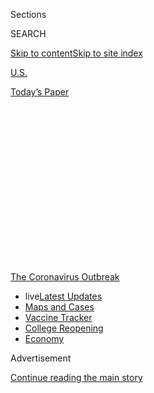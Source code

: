 <div id="app">

<div id="standalone-header">

<div class="interactive-masthead NYTAppHideMasthead css-qz70u6 e1suatyy0">

<div class="section css-ui9rw0 e1suatyy2">

<div class="css-eph4ug er09x8g0">

<div class="css-6n7j50">

</div>

<span class="css-1dv1kvn">Sections</span>

<div class="css-10488qs">

<span class="css-1dv1kvn">SEARCH</span>

</div>

[Skip to content](#site-content)[Skip to site
index](#site-index)

</div>

<div id="masthead-section-label" class="css-1wr3we4 eaxe0e00">

[U.S.](https://www.nytimes3xbfgragh.onion/section/us)

</div>

<div class="css-10698na e1huz5gh0">

</div>

</div>

<div id="masthead-bar-one" class="section hasLinks css-15hmgas e1csuq9d3">

<div class="css-uqyvli e1csuq9d0">

</div>

<div class="css-1uqjmks e1csuq9d1">

</div>

<div class="css-9e9ivx">

[](https://myaccount.nytimes3xbfgragh.onion/auth/login?response_type=cookie&client_id=vi)

</div>

<div class="css-1bvtpon e1csuq9d2">

[Today’s
Paper](https://www.nytimes3xbfgragh.onion/section/todayspaper)

</div>

</div>

</div>

<div class="css-1aor85t" style="opacity:0.000000001;z-index:-1;visibility:hidden">

<div class="css-1hqnpie">

<div class="css-epjblv">

<span class="css-17xtcya">[U.S.](/section/us)</span><span class="css-x15j1o">|</span><span class="css-fwqvlz">U.S.
Coronavirus Death Toll Is Far Higher Than Reported, C.D.C. Data
Suggests</span>

</div>

<div class="css-k008qs">

<div class="css-1iwv8en">

<span class="css-18z7m18"></span>

<div>

</div>

</div>

<span class="css-1n6z4y">https://nyti.ms/2ybWxtp</span>

<div class="css-1705lsu">

<div class="css-4xjgmj">

<div class="css-4skfbu" data-role="toolbar" data-aria-label="Social Media Share buttons, Save button, and Comments Panel with current comment count" data-testid="share-tools">

  - 
  - 
  - 
  - 
    
    <div class="css-6n7j50">
    
    </div>

  - 
  - 

</div>

</div>

</div>

</div>

</div>

</div>

<div id="NYT_TOP_BANNER_REGION" class="css-mij9hh">

<div>

<div id="styln-prism-menu-1592847958612" class="section interactive-content interactive-size-medium css-1xxkt5x">

<div class="css-17ih8de interactive-body">

<div id="scroll-container" class="css-1gj85ro">

[<span class="styln-title-wrap"><span class="css-1pje3qr">The
Coronavirus</span><span class="css-1pje3qr">
Outbreak</span></span>](https://www.nytimes3xbfgragh.onion/news-event/coronavirus?action=click&pgtype=Article&state=default&region=TOP_BANNER&context=storylines_menu)

  - <span class="css-kqxiym" data-emphasize="true">live</span>[Latest
    Updates](https://www.nytimes3xbfgragh.onion/2020/08/04/world/coronavirus-covid-19.html?action=click&pgtype=Article&state=default&region=TOP_BANNER&context=storylines_menu)
  - [Maps and
    Cases](https://www.nytimes3xbfgragh.onion/interactive/2020/us/coronavirus-us-cases.html?action=click&pgtype=Article&state=default&region=TOP_BANNER&context=storylines_menu)
  - [Vaccine
    Tracker](https://www.nytimes3xbfgragh.onion/interactive/2020/science/coronavirus-vaccine-tracker.html?action=click&pgtype=Article&state=default&region=TOP_BANNER&context=storylines_menu)
  - [College
    Reopening](https://www.nytimes3xbfgragh.onion/2020/08/02/us/covid-college-reopening.html?action=click&pgtype=Article&state=default&region=TOP_BANNER&context=storylines_menu)
  - [Economy](https://www.nytimes3xbfgragh.onion/live/2020/08/03/business/stock-market-today-coronavirus?action=click&pgtype=Article&state=default&region=TOP_BANNER&context=storylines_menu)

</div>

</div>

</div>

</div>

</div>

<div id="top-wrapper" class="css-1sy8kpn">

<div id="top-slug" class="css-l9onyx">

Advertisement

</div>

[Continue reading the main
story](#after-top)

<div class="ad top-wrapper" style="text-align:center;height:100%;display:block;min-height:250px">

<div id="top" class="place-ad" data-position="top" data-size-key="top">

</div>

</div>

<div id="after-top">

</div>

</div>

<div class="css-11kjks6" data-role="region" data-aria-label="comments panel" tabindex="-1">

<div class="css-1h21wu5">

<div class="css-akb3vb">

<div>

<div class="css-1yip8nf">

## [Comments](#commentsContainer)

[U.S. Coronavirus Death Toll Is Far Higher Than Reported, C.D.C. Data
Suggests]()[Skip to Comments]()

<div class="css-c32q7m">

The comments section is closed. To submit a letter to the editor for
publication, write to
<letters@NYTimes.com>.

</div>

</div>

<div class="css-1bxnhxc">

</div>

<div class="css-1yip8nf">

</div>

</div>

</div>

</div>

</div>

</div>

<div id="site-content" data-role="main">

# U.S. Coronavirus Death Toll Is Far Higher Than Reported, C.D.C. Data Suggests

<div class="css-1vegfwe interactive-byline-container">

By [<span class="css-1baulvz" itemprop="name">Josh
Katz</span>](https://www.nytimes3xbfgragh.onion/by/josh-katz),
[<span class="css-1baulvz" itemprop="name">Denise
Lu</span>](https://www.nytimes3xbfgragh.onion/by/denise-lu) and
[<span class="css-1baulvz last-byline" itemprop="name">Margot
Sanger-Katz</span>](https://www.nytimes3xbfgragh.onion/by/margot-sanger-katz)April
29,
2020

</div>

<div id="interactive-standalone-sharetools" class="css-wkcogx">

<div>

<div class="interactive-sharetools css-9z2bwm" data-role="toolbar" data-aria-label="Social Media Share buttons, Save button, and Comments Panel with current comment count" data-testid="share-tools">

  - 
  - 
  - 
  - 
    
    <div class="css-6n7j50">
    
    </div>

  - *<span class="css-1dtr3u3">418</span>*

</div>

</div>

</div>

<div id="coronavirus-death-toll-total" class="section interactive-standard interactive-content interactive-size-scoop css-uc81c" data-id="100000007101171">

<div class="css-17ih8de interactive-body">

<div class="g-story g-freebird g-max-limit" data-prd-dropzone-below-masthead="100000006938224" data-preview-slug="2020-04-15-coronavirus-excess-deaths">

<div class="g-asset g-graphic" style="max-width: 1050px">

<div class="years-wrap g-loading">

</div>

<div class="g-source">

<span class="g-credit">Note: The 2020 lines in the charts are
provisional data through April 11. The end of the first week of each
month is labeled.</span>

</div>

</div>

Total deaths in seven states that have been hard hit by the coronavirus
pandemic are nearly 50 percent higher than normal for the five weeks
from March 8 through April 11, according to [new death
statistics](https://www.cdc.gov/nchs/nvss/vsrr/covid_weekly/) from the
Centers for Disease Control and Prevention. That is 9,000 more deaths
than were reported as of April 11 in official
[counts](https://www.nytimes3xbfgragh.onion/interactive/2020/us/coronavirus-us-cases.html)
of deaths from the coronavirus.

The new data is partial and most likely undercounts the recent death
toll significantly. But it still illustrates how the coronavirus is
causing a surge in deaths in the places it has struck, probably killing
more people than the reported statistics capture. These increases belie
arguments that the virus is only killing people who would have died
anyway from other causes. Instead, the virus has brought a pattern of
deaths unlike anything seen in recent years.

If you look at the provisional deaths from all causes, death counts in
New York, New Jersey, Michigan, Massachusetts, Illinois, Maryland and
Colorado have spiked far above their normal levels for the period. In
New York City, the home of the biggest outbreak, the number of deaths
over this period is more than three times the normal number. (Recent
data suggests it could have reached [six times
higher](https://www.nytimes3xbfgragh.onion/interactive/2020/04/27/upshot/coronavirus-deaths-new-york-city.html)
than
normal.)

<div class="g-asset g-graphic" style="max-width: 600px">

### How reported coronavirus deaths compare with deaths above normal

#### Numbers are from March 8 to April 11, 2020.

| Area                                                                                                     | PCT. above normal | Excess deaths | − | Reported Covid-19 deaths | \= | Gap   |
| -------------------------------------------------------------------------------------------------------- | ----------------- | ------------- | - | ------------------------ | -- | ----- |
| <span class="long">New York City</span> <span class="short">N.Y.C.</span>                                | \+225%            | 11,900        | − | 10,261                   | \= | 1,700 |
| <span class="long">New Jersey</span> <span class="short">N.J.</span>                                     | \+72%             | 5,200         | − | 2,183                    | \= | 3,000 |
| <span class="long">New York (excluding N.Y.C.)</span> <span class="short">N.Y. (excluding N.Y.C.)</span> | \+42%             | 4,200         | − | 2,425                    | \= | 1,700 |
| <span class="long">Michigan</span> <span class="short">Mich.</span>                                      | \+21%             | 2,000         | − | 1,391                    | \= | 600   |
| <span class="long">Illinois</span> <span class="short">Ill.</span>                                       | \+13%             | 1,400         | − | 682                      | \= | 700   |
| <span class="long">Massachusetts</span> <span class="short">Mass.</span>                                 | \+20%             | 1,200         | − | 686                      | \= | 500   |
| <span class="long">Maryland</span> <span class="short">Md.</span>                                        | \+15%             | 700           | − | 207                      | \= | 500   |
| <span class="long">Colorado</span> <span class="short">Colo.</span>                                      | \+16%             | 600           | − | 274                      | \= | 300   |

</div>

In New Jersey, deaths have been 172 percent of the normal number so far
— more than 5,000 additional deaths, compared with an average count
from the past five years. In Michigan, the partial death count is 121
percent of the count in a normal year, the equivalent of nearly 2,000
more deaths.

These numbers are preliminary because death certificates take time to be
processed and collected, and complete death tallies from the [Centers
for Disease Control and
Prevention](https://www.cdc.gov/nchs/nvss/vsrr/covid19/index.htm) can
take up to eight weeks to become final. The speed of that data reporting
varies considerably by state. In Connecticut, for example, where
reported coronavirus deaths are high, the C.D.C. statistics include zero
reported deaths from any cause since Feb. 1, because of reporting lags.

We compared these provisional death counts with the average number of
deaths each week over the past five years. Public health researchers use
the term “excess deaths” to describe a gap between recent trends and a
typical level of deaths.

It’s difficult to know whether the differences between excess deaths and
the official counts of coronavirus deaths reflect an undercounting of
coronavirus deaths or a surge in deaths from other causes. It’s likely a
mix of
both.

<div class="g-ad">

<div id="mid3" class="place-ad" data-position="mid3" data-size-key="default">

</div>

</div>

There is evidence, in [New
York](https://www.nytimes3xbfgragh.onion/interactive/2020/04/10/upshot/coronavirus-deaths-new-york-city.html)
and other places, that the official coronavirus counts are probably too
low. Tests for the illness can be hard to get, and not all who die now
are being tested, particularly if they die outside a hospital. New York
City[recently
revised](https://www.nytimes3xbfgragh.onion/2020/04/14/nyregion/new-york-coronavirus-deaths.html)
its own statistics for the number of coronavirus-related fatalities,
saying thousands of additional deaths were probably because of Covid-19,
even though no tests had been conducted.

There is also increasing evidence that stresses on the health care
system and fears about catching the disease have caused some Americans
to die from ailments that are typically treatable. A recent [draft
paper](http://www.onlinejacc.org/content/accj/early/2020/04/07/j.jacc.2020.04.011.full.pdf)
found that hospital admissions for a major type of [heart
attack](https://www.nytimes3xbfgragh.onion/2020/04/06/well/live/coronavirus-doctors-hospitals-emergency-care-heart-attack-stroke.html)
fell by 38 percent in nine major U.S. hospitals in March. In a normal
year, cardiovascular disease is the country’s leading cause of death.

Some causes of death may actually be going down. There appear to be
[fewer road fatalities in
California](https://roadecology.ucdavis.edu/files/content/projects/COVID_CHIPs_Impacts_updated_415.pdf),
as more U.S. residents stay at home, for example. It is possible that
those reductions could cancel out coronavirus deaths in places where the
virus is not yet widespread. But, in many states, any such reductions
have been clearly outweighed by increases in deaths directly and
indirectly related to the
virus.

<div class="g-ad">

<div id="mid4" class="place-ad" data-position="mid4" data-size-key="default">

</div>

</div>

Demographers often use measures of total deaths, sometimes called
all-cause mortality, to evaluate the effects of natural disasters, where
it can be difficult to trace particular causes.

In Puerto Rico in 2017, only [64 deaths were initially
attributed](https://www.nytimes3xbfgragh.onion/2018/08/28/us/puerto-rico-hurricane-maria-deaths.html)
to Hurricane Maria. But an analysis of the additional deaths showed the
way that the disaster had, directly and indirectly, led to nearly [3,000
deaths](https://prstudy.publichealth.gwu.edu/sites/prstudy.publichealth.gwu.edu/files/reports/Acertainment%20of%20the%20Estimated%20Excess%20Mortality%20from%20Hurricane%20Maria%20in%20Puerto%20Rico.pdf)
over six months. The total included the immediate deaths from mudslides
and drownings, but also sepsis, diabetes and suicides that came later as
the power failure stretched on for months.

Coronavirus is clearly killing more U.S. residents directly than any
hurricane has, but it is also changing lives in ways that may also
contribute indirectly to increased deaths — by overloading the health
care system and discouraging people from seeking care.

Measures of total deaths are also commonly used in countries without
detailed accounting of causes of death. Right now, they are the most
useful tool, several epidemiologists said, for measuring the impact of
coronavirus in the United States, too.

“It gives you an overall sense of how big things are,” said Samuel
Clark, a professor of sociology at Ohio State University, whose work is
in demography and epidemiology. “For now, you can basically attribute
the excess mortality to Covid-19. But you also grab all the things that
are not Covid at all, but are probably created by the situation.”

**Read more**: [How Severe Are Coronavirus Outbreaks Across the
U.S.?](https://www.nytimes3xbfgragh.onion/interactive/2020/04/03/upshot/coronavirus-metro-area-tracker.html)

Around the world, the coronavirus is bringing large waves of mortality.
In Spain, deaths over the last month are 66 percent higher than normal,
according to [New York Times
reporting](https://www.nytimes3xbfgragh.onion/interactive/2020/04/21/world/coronavirus-missing-deaths.html).
In Ecuador, they are [more than 80 percent
higher](https://www.nytimes3xbfgragh.onion/2020/04/23/world/americas/ecuador-deaths-coronavirus.html)
than normal. In Paris, more than twice as many people are dying every
day as normal — far more than during a typical bad flu season.

Eventually, we will get more clarity about all of the reasons that
people died this year. While no mortality statistics are ever perfect,
the Centers for Disease Control and Prevention uses detailed death
certificates to code the causes of death for everyone who dies each year
in the United States. But that process typically takes more than a year
to complete.

For now, total deaths are our best glimpse into the ways the coronavirus
is affecting the normal patterns of
survival.

## <span class="g-balancer" data-id="2">Tracking the Coronavirus</span>

<div class="g-asset g-embed g-asset-width-full" style="">

<div class="g-top-asset g-top" style="">

</div>

<div class="g-header-container">

</div>

<div class="g-story g-freebird g-max-limit" data-prd-dropzone-below-masthead="100000006938224" data-preview-slug="2020-03-16-coronavirus-maps">

<div class="g-footer-asset">

<div class="g-asset g-svelte g-footer-nav" style="max-width: 600px">

<div class="g-svelte" data-component="76">

<div class="nav-wrap svelte-gf4ohi">

  - [World](https://www.nytimes3xbfgragh.onion/interactive/2020/world/coronavirus-maps.html)
  - [Deaths](https://www.nytimes3xbfgragh.onion/interactive/2020/03/21/upshot/coronavirus-deaths-by-country.html)
  - [U.S.
    cities](https://www.nytimes3xbfgragh.onion/interactive/2020/04/03/upshot/coronavirus-metro-area-tracker.html)
  - [Look up your
    city](https://www.nytimes3xbfgragh.onion/interactive/2020/04/23/upshot/five-ways-to-monitor-coronavirus-outbreak-us.html)
  - [State shutdown
    status](https://www.nytimes3xbfgragh.onion/interactive/2020/us/states-reopen-map-coronavirus.html)

Countries

  - [Brazil](https://www.nytimes3xbfgragh.onion/interactive/2020/world/americas/brazil-coronavirus-cases.html)
  - [Canada](https://www.nytimes3xbfgragh.onion/interactive/2020/world/canada/canada-coronavirus-cases.html)
  - [France](https://www.nytimes3xbfgragh.onion/interactive/2020/world/europe/france-coronavirus-cases.html)
  - [Germany](https://www.nytimes3xbfgragh.onion/interactive/2020/world/europe/germany-coronavirus-cases.html)
  - [India](https://www.nytimes3xbfgragh.onion/interactive/2020/world/asia/india-coronavirus-cases.html)
  - [Italy](https://www.nytimes3xbfgragh.onion/interactive/2020/world/europe/italy-coronavirus-cases.html)
  - [U.K.](https://www.nytimes3xbfgragh.onion/interactive/2020/world/europe/united-kingdom-coronavirus-cases.html)
  - [United
    States](https://www.nytimes3xbfgragh.onion/interactive/2020/us/coronavirus-us-cases.html)

State by
    state

  - [Alabama](https://www.nytimes3xbfgragh.onion/interactive/2020/us/alabama-coronavirus-cases.html)
  - [Alaska](https://www.nytimes3xbfgragh.onion/interactive/2020/us/alaska-coronavirus-cases.html)
  - [Arizona](https://www.nytimes3xbfgragh.onion/interactive/2020/us/arizona-coronavirus-cases.html)
  - [Arkansas](https://www.nytimes3xbfgragh.onion/interactive/2020/us/arkansas-coronavirus-cases.html)
  - [California](https://www.nytimes3xbfgragh.onion/interactive/2020/us/california-coronavirus-cases.html)
  - [Colorado](https://www.nytimes3xbfgragh.onion/interactive/2020/us/colorado-coronavirus-cases.html)
  - [Connecticut](https://www.nytimes3xbfgragh.onion/interactive/2020/us/connecticut-coronavirus-cases.html)
  - [Delaware](https://www.nytimes3xbfgragh.onion/interactive/2020/us/delaware-coronavirus-cases.html)
  - [Florida](https://www.nytimes3xbfgragh.onion/interactive/2020/us/florida-coronavirus-cases.html)
  - [Georgia](https://www.nytimes3xbfgragh.onion/interactive/2020/us/georgia-coronavirus-cases.html)
  - [Hawaii](https://www.nytimes3xbfgragh.onion/interactive/2020/us/hawaii-coronavirus-cases.html)
  - [Idaho](https://www.nytimes3xbfgragh.onion/interactive/2020/us/idaho-coronavirus-cases.html)
  - [Illinois](https://www.nytimes3xbfgragh.onion/interactive/2020/us/illinois-coronavirus-cases.html)
  - [Indiana](https://www.nytimes3xbfgragh.onion/interactive/2020/us/indiana-coronavirus-cases.html)
  - [Iowa](https://www.nytimes3xbfgragh.onion/interactive/2020/us/iowa-coronavirus-cases.html)
  - [Kansas](https://www.nytimes3xbfgragh.onion/interactive/2020/us/kansas-coronavirus-cases.html)
  - [Kentucky](https://www.nytimes3xbfgragh.onion/interactive/2020/us/kentucky-coronavirus-cases.html)
  - [Louisiana](https://www.nytimes3xbfgragh.onion/interactive/2020/us/louisiana-coronavirus-cases.html)
  - [Maine](https://www.nytimes3xbfgragh.onion/interactive/2020/us/maine-coronavirus-cases.html)
  - [Maryland](https://www.nytimes3xbfgragh.onion/interactive/2020/us/maryland-coronavirus-cases.html)
  - [Massachusetts](https://www.nytimes3xbfgragh.onion/interactive/2020/us/massachusetts-coronavirus-cases.html)
  - [Michigan](https://www.nytimes3xbfgragh.onion/interactive/2020/us/michigan-coronavirus-cases.html)
  - [Minnesota](https://www.nytimes3xbfgragh.onion/interactive/2020/us/minnesota-coronavirus-cases.html)
  - [Mississippi](https://www.nytimes3xbfgragh.onion/interactive/2020/us/mississippi-coronavirus-cases.html)
  - [Missouri](https://www.nytimes3xbfgragh.onion/interactive/2020/us/missouri-coronavirus-cases.html)
  - [Montana](https://www.nytimes3xbfgragh.onion/interactive/2020/us/montana-coronavirus-cases.html)
  - [Nebraska](https://www.nytimes3xbfgragh.onion/interactive/2020/us/nebraska-coronavirus-cases.html)
  - [Nevada](https://www.nytimes3xbfgragh.onion/interactive/2020/us/nevada-coronavirus-cases.html)
  - [New
    Hampshire](https://www.nytimes3xbfgragh.onion/interactive/2020/us/new-hampshire-coronavirus-cases.html)
  - [New
    Jersey](https://www.nytimes3xbfgragh.onion/interactive/2020/us/new-jersey-coronavirus-cases.html)
  - [New
    Mexico](https://www.nytimes3xbfgragh.onion/interactive/2020/us/new-mexico-coronavirus-cases.html)
  - [New
    York](https://www.nytimes3xbfgragh.onion/interactive/2020/us/new-york-coronavirus-cases.html)
  - [North
    Carolina](https://www.nytimes3xbfgragh.onion/interactive/2020/us/north-carolina-coronavirus-cases.html)
  - [North
    Dakota](https://www.nytimes3xbfgragh.onion/interactive/2020/us/north-dakota-coronavirus-cases.html)
  - [Ohio](https://www.nytimes3xbfgragh.onion/interactive/2020/us/ohio-coronavirus-cases.html)
  - [Oklahoma](https://www.nytimes3xbfgragh.onion/interactive/2020/us/oklahoma-coronavirus-cases.html)
  - [Oregon](https://www.nytimes3xbfgragh.onion/interactive/2020/us/oregon-coronavirus-cases.html)
  - [Pennsylvania](https://www.nytimes3xbfgragh.onion/interactive/2020/us/pennsylvania-coronavirus-cases.html)
  - [Puerto
    Rico](https://www.nytimes3xbfgragh.onion/interactive/2020/us/puerto-rico-coronavirus-cases.html)
  - [Rhode
    Island](https://www.nytimes3xbfgragh.onion/interactive/2020/us/rhode-island-coronavirus-cases.html)
  - [South
    Carolina](https://www.nytimes3xbfgragh.onion/interactive/2020/us/south-carolina-coronavirus-cases.html)
  - [South
    Dakota](https://www.nytimes3xbfgragh.onion/interactive/2020/us/south-dakota-coronavirus-cases.html)
  - [Tennessee](https://www.nytimes3xbfgragh.onion/interactive/2020/us/tennessee-coronavirus-cases.html)
  - [Texas](https://www.nytimes3xbfgragh.onion/interactive/2020/us/texas-coronavirus-cases.html)
  - [Utah](https://www.nytimes3xbfgragh.onion/interactive/2020/us/utah-coronavirus-cases.html)
  - [Vermont](https://www.nytimes3xbfgragh.onion/interactive/2020/us/vermont-coronavirus-cases.html)
  - [Virginia](https://www.nytimes3xbfgragh.onion/interactive/2020/us/virginia-coronavirus-cases.html)
  - [Washington](https://www.nytimes3xbfgragh.onion/interactive/2020/us/washington-coronavirus-cases.html)
  - [Washington,
    D.C.](https://www.nytimes3xbfgragh.onion/interactive/2020/us/washington-dc-coronavirus-cases.html)
  - [West
    Virginia](https://www.nytimes3xbfgragh.onion/interactive/2020/us/west-virginia-coronavirus-cases.html)
  - [Wisconsin](https://www.nytimes3xbfgragh.onion/interactive/2020/us/wisconsin-coronavirus-cases.html)
  - [Wyoming](https://www.nytimes3xbfgragh.onion/interactive/2020/us/wyoming-coronavirus-cases.html)

</div>

</div>

</div>

</div>

</div>

</div>

</div>

</div>

</div>

<div id="interactive-footer-container" class="css-ovgi28 interactive-footer-container">

Sources: [Centers for Disease Control and
P](https://www.cdc.gov/nchs/nvss/vsrr/covid_weekly/)[revention](https://www.cdc.gov/nchs/nvss/vsrr/covid_weekly/)
(total death numbers); [New York Times
database](https://www.nytimes3xbfgragh.onion/interactive/2020/us/coronavirus-us-cases.html)
of reports from state and local health agencies and hospitals
(coronavirus death numbers); New York City health department
(coronavirus deaths for New York City) | Notes: Coronavirus deaths for
New York City include both confirmed and probable cases of Covid-19. The
seven states analyzed were selected for their total death numbers and
the completeness of the data for
them.

<div id="interactive-addendum-list" class="css-1yiqkdd interactive-addendum-list">

</div>

</div>

</div>

<div id="standalone-footer">

<div>

<div>

<div id="interactive-footer-wrapper">

<div class="css-i29ckm">

<div class="css-1oeie6n">

Read 418
Comments

</div>

<div class="interactive-sharetools css-9z2bwm" data-role="toolbar" data-aria-label="Social Media Share buttons, Save button, and Comments Panel with current comment count" data-testid="share-tools">

  - 
  - 
  - 
  - 
    
    <div class="css-6n7j50">
    
    </div>

</div>

</div>

<div>

</div>

<div id="bottom-wrapper" class="css-1ede5it">

<div id="bottom-slug" class="css-l9onyx">

Advertisement

</div>

[Continue reading the main
story](#after-bottom)

<div id="bottom" class="ad bottom-wrapper" style="text-align:center;height:100%;display:block;min-height:90px">

</div>

<div id="after-bottom">

</div>

</div>

## Site Index

<div>

</div>

## Site Information Navigation

  - [© <span>2020</span> <span>The New York Times
    Company</span>](https://help.nytimes3xbfgragh.onion/hc/en-us/articles/115014792127-Copyright-notice)

<!-- end list -->

  - [NYTCo](https://www.nytco.com/)
  - [Contact
    Us](https://help.nytimes3xbfgragh.onion/hc/en-us/articles/115015385887-Contact-Us)
  - [Work with us](https://www.nytco.com/careers/)
  - [Advertise](https://nytmediakit.com/)
  - [T Brand Studio](http://www.tbrandstudio.com/)
  - [Your Ad
    Choices](https://www.nytimes3xbfgragh.onion/privacy/cookie-policy#how-do-i-manage-trackers)
  - [Privacy](https://www.nytimes3xbfgragh.onion/privacy)
  - [Terms of
    Service](https://help.nytimes3xbfgragh.onion/hc/en-us/articles/115014893428-Terms-of-service)
  - [Terms of
    Sale](https://help.nytimes3xbfgragh.onion/hc/en-us/articles/115014893968-Terms-of-sale)
  - [Site
    Map](https://spiderbites.nytimes3xbfgragh.onion)
  - [Help](https://help.nytimes3xbfgragh.onion/hc/en-us)
  - [Subscriptions](https://www.nytimes3xbfgragh.onion/subscription?campaignId=37WXW)

</div>

</div>

</div>

</div>

</div>
